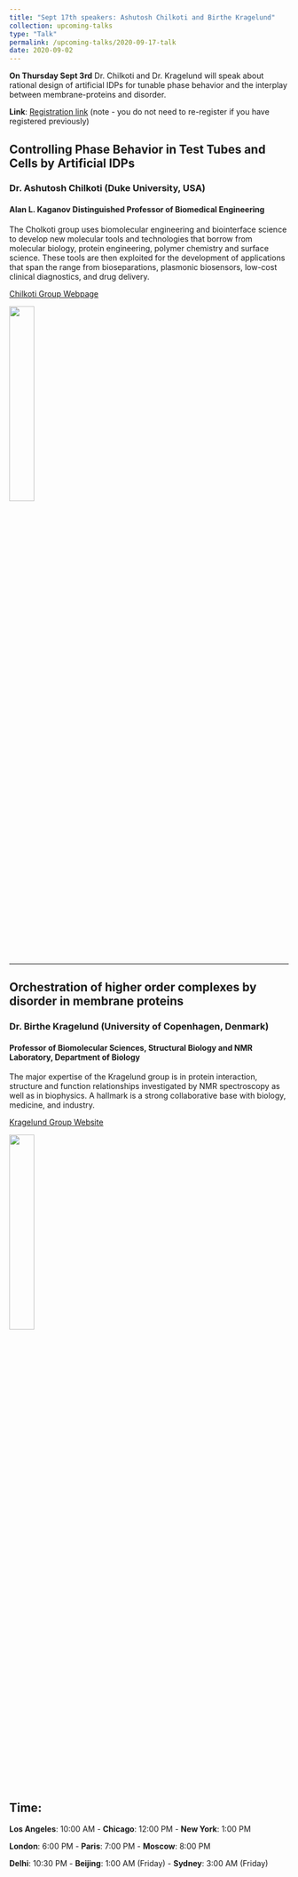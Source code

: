 ```yaml
---
title: "Sept 17th speakers: Ashutosh Chilkoti and Birthe Kragelund"
collection: upcoming-talks
type: "Talk"
permalink: /upcoming-talks/2020-09-17-talk
date: 2020-09-02
---
```


**On Thursday Sept 3rd** Dr. Chilkoti and Dr. Kragelund will speak about rational design of artificial IDPs for tunable phase behavior and the interplay between membrane-proteins and disorder.


**Link**: [Registration link](https://forms.gle/eGgFFj7Tx3wAB2qh9) (note - you do not need to re-register if you have registered previously)


## Controlling Phase Behavior in Test Tubes and Cells by Artificial IDPs

### Dr. Ashutosh Chilkoti (Duke University, USA)

#### Alan L. Kaganov Distinguished Professor of Biomedical Engineering
The Cholkoti group uses biomolecular engineering and biointerface science to develop  new molecular tools and technologies that borrow from molecular biology, protein engineering, polymer chemistry and surface science. These tools are then exploited for the development of applications that span the range from bioseparations, plasmonic biosensors, low-cost clinical diagnostics, and drug delivery.

[Chilkoti Group Webpage](http://chilkotilab.pratt.duke.edu/)

<img src="{{site.baseurl}}/images/speakers/2020/chilkoti.jpg" width="30%">

---


## Orchestration of higher order complexes by disorder in membrane proteins

### Dr. Birthe Kragelund (University of Copenhagen, Denmark)

#### Professor of Biomolecular Sciences, Structural Biology and NMR Laboratory, Department of Biology
The major expertise of the Kragelund group is in protein interaction, structure and function relationships investigated by NMR spectroscopy as well as in biophysics. A hallmark is a strong collaborative base with biology, medicine, and industry.

[Kragelund Group Website](https://www1.bio.ku.dk/english/research/bms/research/sbinlab/groups/bbk/)

<img src="{{site.baseurl}}/images/speakers/2020/kragelund.jpg" width="30%">


## Time:
**Los Angeles**: 10:00 AM - **Chicago**: 12:00 PM  - **New York**: 1:00 PM 

**London**: 6:00 PM - **Paris**: 7:00 PM - **Moscow**: 8:00 PM 

**Delhi**: 10:30 PM - **Beijing**: 1:00 AM (Friday)  - **Sydney**: 3:00 AM (Friday)




